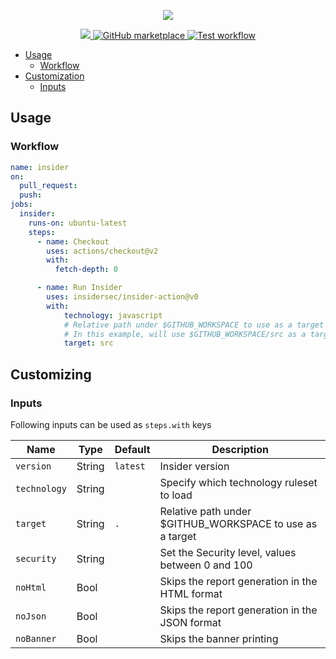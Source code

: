 <p align="center">
  <img src="https://insidersec.io/wp-content/uploads/2020/03/insider-novo-logo.png">
  <p align="center">
      <a href="https://github.com/insidersec/insider-action/releases">
        <img src="https://img.shields.io/badge/version-0.1.4-blue.svg">
      </a>
      <a href="https://github.com/marketplace/actions/insider-action">
        <img alt="GitHub marketplace" src="https://img.shields.io/badge/marketplace-insider--action-blue?logo=github&style=flat-square">
      </a>
      <a href="https://github.com/insidersec/insider-action/actions?workflow=test">
        <img alt="Test workflow" src="https://img.shields.io/github/workflow/status/insidersec/insider-action/test?label=test&logo=github&style=flat-square">
      </a>
  </p>
</p>

* [Usage](#usage)
  * [Workflow](#workflow)
* [Customization](#customizing)
  * [Inputs](#inputs)

## Usage

### Workflow

```yaml
name: insider
on:
  pull_request:
  push:
jobs:
  insider:
    runs-on: ubuntu-latest
    steps:
      - name: Checkout
        uses: actions/checkout@v2
        with:
          fetch-depth: 0

      - name: Run Insider
        uses: insidersec/insider-action@v0
        with:
            technology: javascript
            # Relative path under $GITHUB_WORKSPACE to use as a target
            # In this example, will use $GITHUB_WORKSPACE/src as a target
            target: src
```

## Customizing

### Inputs

Following inputs can be used as `steps.with` keys

| Name             | Type    | Default   | Description                                                 |
|------------------|---------|-----------|-------------------------------------------------------------|
| `version`        | String  | `latest`  | Insider version                                             |
| `technology`     | String  |           | Specify which technology ruleset to load                    |
| `target`         | String  | `.`       | Relative path under $GITHUB_WORKSPACE to use as a target    |
| `security`       | String  |           | Set the Security level, values between 0 and 100            |
| `noHtml`         | Bool    |           | Skips the report generation in the HTML format              |
| `noJson`         | Bool    |           | Skips the report generation in the JSON format              |
| `noBanner`       | Bool    |           | Skips the banner printing                                   |

